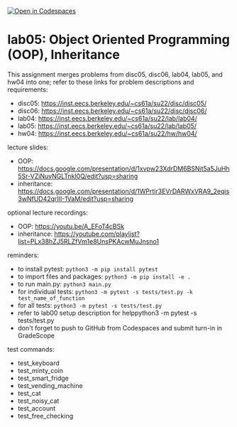 [![Open in Codespaces](https://classroom.github.com/assets/launch-codespace-f4981d0f882b2a3f0472912d15f9806d57e124e0fc890972558857b51b24a6f9.svg)](https://classroom.github.com/open-in-codespaces?assignment_repo_id=9798241)
# lab05: Object Oriented Programming (OOP), Inheritance
  
This assignment merges problems from disc05, disc06, lab04, lab05, and hw04 into one; refer to these links for problem descriptions and requirements:
  
- disc05: https://inst.eecs.berkeley.edu/~cs61a/su22/disc/disc05/
- disc06: https://inst.eecs.berkeley.edu/~cs61a/su22/disc/disc06/
- lab04: https://inst.eecs.berkeley.edu/~cs61a/su22/lab/lab04/
- lab05: https://inst.eecs.berkeley.edu/~cs61a/su22/lab/lab05/
- hw04: https://inst.eecs.berkeley.edu/~cs61a/su22/hw/hw04/
  
lecture slides: 
  
- OOP: https://docs.google.com/presentation/d/1xvpw23XdrDM6BSNit5a5JuHh5Sr-VZiNuvNGLTnkl0Q/edit?usp=sharing
- inheritance: https://docs.google.com/presentation/d/1WPrtir3EVrDARWxVRA9_2eqis3wNfUD42qrIlI-1VaM/edit?usp=sharing
  
optional lecture recordings:
- OOP: https://youtu.be/A_EFoT4cBSk
- inheritance: https://youtube.com/playlist?list=PLx38hZJ5RLZfVm1e8UnsPKAcwMuJnsno1
  
reminders: 
  
- to install pytest: ```python3 -m pip install pytest```
- to import files and packages: ```python3 -m pip install -e .```
- to run main.py: ```python3 main.py```
- for individual tests: ```python3 -m pytest -s tests/test.py -k test_name_of_function```
- for all tests: ```python3 -m pytest -s tests/test.py```
- refer to lab00 setup description for helppython3 -m pytest -s tests/test.py
- don't forget to push to GitHub from Codespaces and submit turn-in in GradeScope

test commands:
  
- test_keyboard
- test_minty_coin
- test_smart_fridge
- test_vending_machine
- test_cat
- test_noisy_cat
- test_account
- test_free_checking